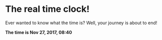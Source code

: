 # The real time clock!

Ever wanted to know what the time is? Well, your journey is about to end!

**The time is Nov 27, 2017, 08:40**